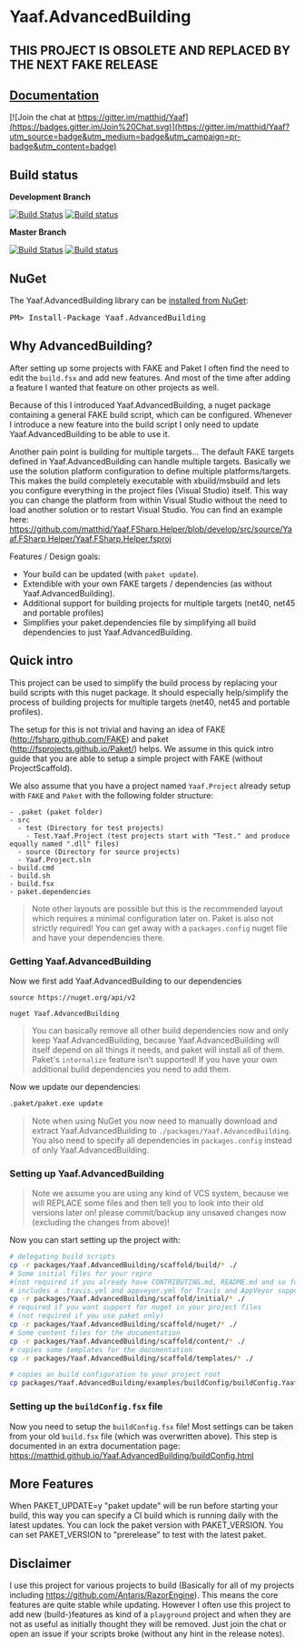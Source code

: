 Yaaf.AdvancedBuilding
===================

## THIS PROJECT IS OBSOLETE AND REPLACED BY THE NEXT FAKE RELEASE

## [Documentation](https://matthid.github.io/Yaaf.AdvancedBuilding/)

[![Join the chat at https://gitter.im/matthid/Yaaf](https://badges.gitter.im/Join%20Chat.svg)](https://gitter.im/matthid/Yaaf?utm_source=badge&utm_medium=badge&utm_campaign=pr-badge&utm_content=badge)

## Build status

**Development Branch**

[![Build Status](https://travis-ci.org/matthid/Yaaf.AdvancedBuilding.svg?branch=develop)](https://travis-ci.org/matthid/Yaaf.AdvancedBuilding)
[![Build status](https://ci.appveyor.com/api/projects/status/2xitdogybhrpd74o/branch/develop?svg=true)](https://ci.appveyor.com/project/matthid/yaaf-511/branch/develop)

**Master Branch**

[![Build Status](https://travis-ci.org/matthid/Yaaf.AdvancedBuilding.svg?branch=master)](https://travis-ci.org/matthid/Yaaf.AdvancedBuilding)
[![Build status](https://ci.appveyor.com/api/projects/status/2xitdogybhrpd74o/branch/master?svg=true)](https://ci.appveyor.com/project/matthid/yaaf-511/branch/master)

## NuGet

<div class="row">
  <div class="span1"></div>
  <div class="span6">
    <div class="well well-small" id="nuget">
      The Yaaf.AdvancedBuilding library can be <a href="https://nuget.org/packages/Yaaf.AdvancedBuilding">installed from NuGet</a>:
      <pre>PM> Install-Package Yaaf.AdvancedBuilding</pre>
    </div>
  </div>
  <div class="span1"></div>
</div>

## Why AdvancedBuilding?

After setting up some projects with FAKE and Paket I often find the need to edit the `build.fsx` and add new features.
And most of the time after adding a feature I wanted that feature on other projects as well.

Because of this I introduced Yaaf.AdvancedBuilding, a nuget package containing a general FAKE build script, which can be configured.
Whenever I introduce a new feature into the build script I only need to update Yaaf.AdvancedBuilding to be able to use it.

Another pain point is building for multiple targets... 
The default FAKE targets defined in Yaaf.AdvancedBuilding can handle multiple targets.
Basically we use the solution platform configuration to define multiple platforms/targets.
This makes the build completely executable with xbuild/msbuild and lets you configure everything in
the project files (Visual Studio) itself. 
This way you can change the platform from within Visual Studio without the need to load another solution or to restart Visual Studio. 
You can find an example here: https://github.com/matthid/Yaaf.FSharp.Helper/blob/develop/src/source/Yaaf.FSharp.Helper/Yaaf.FSharp.Helper.fsproj

Features / Design goals:

- Your build can be updated (with `paket update`).
- Extendible with your own FAKE targets / dependencies (as without Yaaf.AdvancedBuilding).
- Additional support for building projects for multiple targets (net40, net45 and portable profiles)
- Simplifies your paket.dependencies file by simplifying all build dependencies to just Yaaf.AdvancedBuilding.

## Quick intro

This project can be used to simplify the build process by replacing your build scripts with this nuget package.
It should especially help/simplify the process of building projects for multiple targets (net40, net45 and portable profiles).

The setup for this is not trivial and having an idea of FAKE (http://fsharp.github.com/FAKE) and paket (http://fsprojects.github.io/Paket/) helps.
We assume in this quick intro guide that you are able to setup a simple project with FAKE (without ProjectScaffold).

We also assume that you have a project named `Yaaf.Project` already setup with `FAKE` and `Paket` with the following folder structure:

```
- .paket (paket folder)
- src
  - test (Directory for test projects)
    - Test.Yaaf.Project (test projects start with "Test." and produce equally named ".dll" files)
  - source (Directory for source projects)
  - Yaaf.Project.sln
- build.cmd
- build.sh
- build.fsx
- paket.dependencies
```

> Note other layouts are possible but this is the recommended layout which requires a minimal configuration later on.
> Paket is also not strictly required! You can get away with a `packages.config` nuget file and have your dependencies there.

### Getting Yaaf.AdvancedBuilding

Now we first add Yaaf.AdvancedBuilding to our dependencies

```
source https://nuget.org/api/v2

nuget Yaaf.AdvancedBuilding
```

> You can basically remove all other build dependencies now and only keep Yaaf.AdvancedBuilding,
> because Yaaf.AdvancedBuilding will itself depend on all things it needs, and paket will install all of them.
> Paket's `internalize` feature isn't supported! If you have your own additional build dependencies you need to add them.

Now we update our dependencies:

```bash
.paket/paket.exe update
```

> Note when using NuGet you now need to manually download and extract Yaaf.AdvancedBuilding to `./packages/Yaaf.AdvancedBuilding`.
> You also need to specify all dependencies in `packages.config` instead of only Yaaf.AdvancedBuilding.

### Setting up Yaaf.AdvancedBuilding

> Note we assume you are using any kind of VCS system, because we will REPLACE some files and then tell you to look into their old versions later on!
> please commit/backup any unsaved changes now (excluding the changes from above)!

Now you can start setting up the project with:

```bash
# delegating build scripts
cp -r packages/Yaaf.AdvancedBuilding/scaffold/build/* ./
# Some initial files for your repro 
#(not required if you already have CONTRIBUTING.md, README.md and so forth in place)
# includes a .travis.yml and appveyor.yml for Travis and AppVeyor support
cp -r packages/Yaaf.AdvancedBuilding/scaffold/initial/* ./
# required if you want support for nuget in your project files 
# (not required if you use paket only)
cp -r packages/Yaaf.AdvancedBuilding/scaffold/nuget/* ./
# Some content files for the documentation
cp -r packages/Yaaf.AdvancedBuilding/scaffold/content/* ./
# copies some templates for the documentation
cp -r packages/Yaaf.AdvancedBuilding/scaffold/templates/* ./

# copies an build configuration to your project root
cp packages/Yaaf.AdvancedBuilding/examples/buildConfig/buildConfig.Yaaf.AdvancedBuilding.fsx ./buildConfig.fsx
```

### Setting up the `buildConfig.fsx` file

Now you need to setup the `buildConfig.fsx` file! 
Most settings can be taken from your old `build.fsx` file (which was overwritten above).
This step is documented in an extra documentation page: https://matthid.github.io/Yaaf.AdvancedBuilding/buildConfig.html

## More Features

When PAKET_UPDATE=y "paket update" will be run before starting your build, this way you can specify a CI build which is running daily with the latest updates.
You can lock the paket version with PAKET_VERSION.
You can set PAKET_VERSION to "prerelease" to test with the latest paket.


## Disclaimer

I use this project for various projects to build (Basically for all of my projects including https://github.com/Antaris/RazorEngine).
This means the core features are quite stable while updating.
However I often use this project to add new (build-)features as kind of a `playground` project 
and when they are not as useful as initially thought they will be removed.
Just join the chat or open an issue if your scripts broke (without any hint in the release notes).
